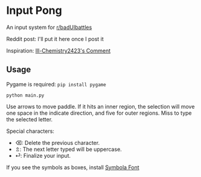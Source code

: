# Input Pong

An input system for [r/badUIbattles](https://www.reddit.com/r/badUIbattles/)

Reddit post: I'll put it here once I post it

Inspiration: [Ill-Chemistry2423's Comment](https://www.reddit.com/r/badUIbattles/comments/tyr7qx/comment/i3v07k8)

## Usage
Pygame is required: `pip install pygame`

`python main.py`

Use arrows to move paddle. If it hits an inner region, the selection will move one space in the indicate direction, and five for outer regions. Miss to type the selected letter.

Special characters:
 - ⌫: Delete the previous character.
 - ⇬: The next letter typed will be uppercase.
 - ⏎: Finalize your input.

If you see the symbols as boxes, install [Symbola Font](https://zhm.github.io/symbola/)

